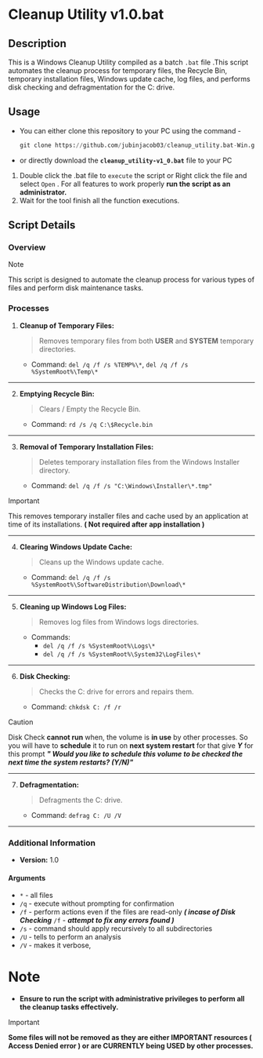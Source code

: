 # Cleanup Utility v1.0.bat

## Description
This is a Windows Cleanup Utility compiled as a batch `.bat` file .This script automates the cleanup process for temporary files, the Recycle Bin, temporary installation files, Windows update cache, log files, and performs disk checking and defragmentation for the C: drive.

## Usage
- You can either clone this repository to your PC using the command -
 
  ```python
  git clone https://github.com/jubinjacob03/cleanup_utility.bat-Win.git
  ```
- or directly download the <code>**cleanup_utility-v1_0.bat**</code> file to your PC
1. Double click the .bat file to `execute` the script or Right click the file and select `Open` . For all features to work properly **run the script as an administrator.**
2. Wait for the tool finish all the function executions.

## Script Details

### Overview
> [!NOTE]
> This script is designed to automate the cleanup process for various types of files and perform disk maintenance tasks.

### Processes
1. **Cleanup of Temporary Files:**
   > Removes temporary files from both **USER** and **SYSTEM** temporary directories.
   - Command: `del /q /f /s %TEMP%\*`, `del /q /f /s %SystemRoot%\Temp\*`
---

2. **Emptying Recycle Bin:**
   > Clears / Empty the Recycle Bin.
   - Command: `rd /s /q C:\$Recycle.bin`
---

3. **Removal of Temporary Installation Files:**
   > Deletes temporary installation files from the Windows Installer directory. 
   - Command: `del /q /f /s "C:\Windows\Installer\*.tmp"`
  > [!IMPORTANT]
  > This removes temporary installer files and cache used by an application at time of its installations. **( Not required after app installation )**
---

4. **Clearing Windows Update Cache:**
   > Cleans up the Windows update cache.
   - Command: `del /q /f /s %SystemRoot%\SoftwareDistribution\Download\*`
--- 

5. **Cleaning up Windows Log Files:**
   > Removes log files from Windows logs directories.
   - Commands:
     - `del /q /f /s %SystemRoot%\Logs\*`
     - `del /q /f /s %SystemRoot%\System32\LogFiles\*`
---

6. **Disk Checking:**
   > Checks the C: drive for errors and repairs them.
   - Command: `chkdsk C: /f /r`
  > [!CAUTION]
  > Disk Check **cannot run** when, the volume is **in use** by other processes. So you will have to **schedule** it to run on **next system restart** for that give ***Y*** for this prompt ***"  Would you like to schedule this volume to be checked the next time the system restarts? (Y/N)"***
---

7. **Defragmentation:**
   > Defragments the C: drive.
   - Command: `defrag C: /U /V`
---

### Additional Information

- **Version:** 1.0

#### Arguments
- `*` - all files 
- `/q` - execute without prompting for confirmation
- `/f` - perform actions even if the files are read-only ***( incase of Disk Checking*** `/f` - ***attempt to fix any errors found )***
- `/s` - command should apply recursively to all subdirectories 
- `/U` - tells to perform an analysis
- `/V` - makes it verbose,

# Note
- **Ensure to run the script with administrative privileges to perform all the cleanup tasks effectively.**
> [!IMPORTANT]
> **Some files will not be removed as they are either IMPORTANT resources ( Access Denied error ) or are CURRENTLY being USED by other processes.**
